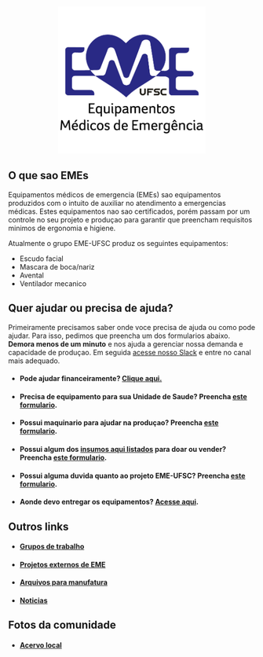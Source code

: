 <p align="center">
  <a href="https://eme-ufsc.github.io/Informacoes/">
    <img src="docs/logo.png" alt="Logo EME-UFSC" width="300" height="300">
  </a>
</p>

## O que sao EMEs
Equipamentos médicos de emergencia (EMEs) sao equipamentos produzidos com o intuito de auxiliar no atendimento a emergencias médicas. Estes equipamentos nao sao certificados, porém passam por um controle no seu projeto e produçao para garantir que preencham requisitos minimos de ergonomia e higiene.

Atualmente o grupo EME-UFSC produz os seguintes equipamentos:
- Escudo facial
- Mascara de boca/nariz
- Avental
- Ventilador mecanico

## Quer ajudar ou precisa de ajuda?
Primeiramente precisamos saber onde voce precisa de ajuda ou como pode ajudar. Para isso, pedimos que preencha um dos formularios abaixo. **Demora menos de um minuto** e nos ajuda a gerenciar nossa demanda e capacidade de produçao. Em seguida [acesse nosso Slack](https://join.slack.com/t/eme-ufsc/shared_invite/zt-d20z4zog-~3Gnwx_5Q57T4ACO6nKYkg) e entre no canal mais adequado.

- #### Pode ajudar financeiramente? [**Clique aqui.**](docs/ajuda_financeira.md)

- #### Precisa de equipamento para sua Unidade de Saude? Preencha [este formulario](https://docs.google.com/forms/d/e/1FAIpQLSfDX15ljiZy6SYf0Oby2XscRVzy2pqgRojPx5fv6pEW_O75Uw/viewform).

- #### Possui maquinario para ajudar na produçao? Preencha [este formulario](https://forms.gle/Hm4whJZQ5EAF3oUG9).

- #### Possui algum dos [insumos aqui listados](docs/insumos.md) para doar ou vender? Preencha [este formulario](https://forms.gle/EKddxEwn4KSwLAXHA).

- #### Possui alguma duvida quanto ao projeto EME-UFSC? Preencha [este formulario](https://forms.gle/3jeLeoqR6PNNrrAi8).

- #### Aonde devo entregar os equipamentos? [Acesse aqui](docs/entrega.md).

## Outros links

- #### [Grupos de trabalho](docs/grupos_de_trabalho.md)
- #### [Projetos externos de EME](docs/projetos_externos_de_eme.md)
- #### [Arquivos para manufatura](docs/arquivos_de_manufatura.md)
- #### [Noticias](docs/noticias.md)

## Fotos da comunidade

- #### [Acervo local](docs/fotos/README.md)
